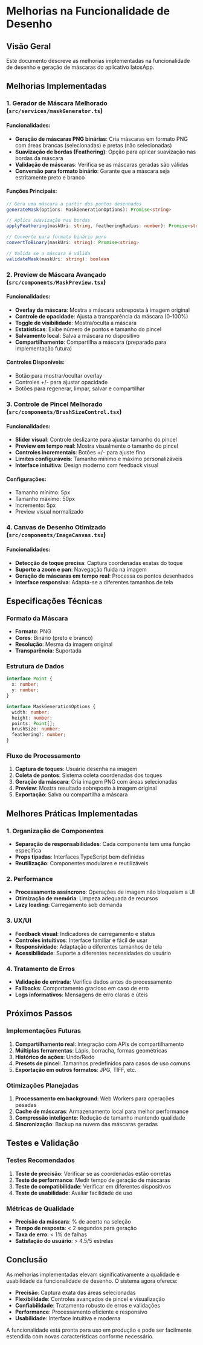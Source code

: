# Melhorias na Funcionalidade de Desenho

## Visão Geral

Este documento descreve as melhorias implementadas na funcionalidade de desenho e geração de máscaras do aplicativo IatosApp.

## Melhorias Implementadas

### 1. Gerador de Máscara Melhorado (`src/services/maskGenerator.ts`)

#### Funcionalidades:

- **Geração de máscaras PNG binárias**: Cria máscaras em formato PNG com áreas brancas (selecionadas) e pretas (não selecionadas)
- **Suavização de bordas (Feathering)**: Opção para aplicar suavização nas bordas da máscara
- **Validação de máscaras**: Verifica se as máscaras geradas são válidas
- **Conversão para formato binário**: Garante que a máscara seja estritamente preto e branco

#### Funções Principais:

```typescript
// Gera uma máscara a partir dos pontos desenhados
generateMask(options: MaskGenerationOptions): Promise<string>

// Aplica suavização nas bordas
applyFeathering(maskUri: string, featheringRadius: number): Promise<string>

// Converte para formato binário puro
convertToBinary(maskUri: string): Promise<string>

// Valida se a máscara é válida
validateMask(maskUri: string): boolean
```

### 2. Preview de Máscara Avançado (`src/components/MaskPreview.tsx`)

#### Funcionalidades:

- **Overlay da máscara**: Mostra a máscara sobreposta à imagem original
- **Controle de opacidade**: Ajusta a transparência da máscara (0-100%)
- **Toggle de visibilidade**: Mostra/oculta a máscara
- **Estatísticas**: Exibe número de pontos e tamanho do pincel
- **Salvamento local**: Salva a máscara no dispositivo
- **Compartilhamento**: Compartilha a máscara (preparado para implementação futura)

#### Controles Disponíveis:

- Botão para mostrar/ocultar overlay
- Controles +/- para ajustar opacidade
- Botões para regenerar, limpar, salvar e compartilhar

### 3. Controle de Pincel Melhorado (`src/components/BrushSizeControl.tsx`)

#### Funcionalidades:

- **Slider visual**: Controle deslizante para ajustar tamanho do pincel
- **Preview em tempo real**: Mostra visualmente o tamanho do pincel
- **Controles incrementais**: Botões +/- para ajuste fino
- **Limites configuráveis**: Tamanho mínimo e máximo personalizáveis
- **Interface intuitiva**: Design moderno com feedback visual

#### Configurações:

- Tamanho mínimo: 5px
- Tamanho máximo: 50px
- Incremento: 5px
- Preview visual normalizado

### 4. Canvas de Desenho Otimizado (`src/components/ImageCanvas.tsx`)

#### Funcionalidades:

- **Detecção de toque precisa**: Captura coordenadas exatas do toque
- **Suporte a zoom e pan**: Navegação fluida na imagem
- **Geração de máscaras em tempo real**: Processa os pontos desenhados
- **Interface responsiva**: Adapta-se a diferentes tamanhos de tela

## Especificações Técnicas

### Formato da Máscara

- **Formato**: PNG
- **Cores**: Binário (preto e branco)
- **Resolução**: Mesma da imagem original
- **Transparência**: Suportada

### Estrutura de Dados

```typescript
interface Point {
  x: number;
  y: number;
}

interface MaskGenerationOptions {
  width: number;
  height: number;
  points: Point[];
  brushSize: number;
  feathering?: number;
}
```

### Fluxo de Processamento

1. **Captura de toques**: Usuário desenha na imagem
2. **Coleta de pontos**: Sistema coleta coordenadas dos toques
3. **Geração da máscara**: Cria imagem PNG com áreas selecionadas
4. **Preview**: Mostra resultado sobreposto à imagem original
5. **Exportação**: Salva ou compartilha a máscara

## Melhores Práticas Implementadas

### 1. Organização de Componentes

- **Separação de responsabilidades**: Cada componente tem uma função específica
- **Props tipadas**: Interfaces TypeScript bem definidas
- **Reutilização**: Componentes modulares e reutilizáveis

### 2. Performance

- **Processamento assíncrono**: Operações de imagem não bloqueiam a UI
- **Otimização de memória**: Limpeza adequada de recursos
- **Lazy loading**: Carregamento sob demanda

### 3. UX/UI

- **Feedback visual**: Indicadores de carregamento e status
- **Controles intuitivos**: Interface familiar e fácil de usar
- **Responsividade**: Adaptação a diferentes tamanhos de tela
- **Acessibilidade**: Suporte a diferentes necessidades do usuário

### 4. Tratamento de Erros

- **Validação de entrada**: Verifica dados antes do processamento
- **Fallbacks**: Comportamento gracioso em caso de erro
- **Logs informativos**: Mensagens de erro claras e úteis

## Próximos Passos

### Implementações Futuras

1. **Compartilhamento real**: Integração com APIs de compartilhamento
2. **Múltiplas ferramentas**: Lápis, borracha, formas geométricas
3. **Histórico de ações**: Undo/Redo
4. **Presets de pincel**: Tamanhos predefinidos para casos de uso comuns
5. **Exportação em outros formatos**: JPG, TIFF, etc.

### Otimizações Planejadas

1. **Processamento em background**: Web Workers para operações pesadas
2. **Cache de máscaras**: Armazenamento local para melhor performance
3. **Compressão inteligente**: Redução de tamanho mantendo qualidade
4. **Sincronização**: Backup na nuvem das máscaras geradas

## Testes e Validação

### Testes Recomendados

1. **Teste de precisão**: Verificar se as coordenadas estão corretas
2. **Teste de performance**: Medir tempo de geração de máscaras
3. **Teste de compatibilidade**: Verificar em diferentes dispositivos
4. **Teste de usabilidade**: Avaliar facilidade de uso

### Métricas de Qualidade

- **Precisão da máscara**: % de acerto na seleção
- **Tempo de resposta**: < 2 segundos para geração
- **Taxa de erro**: < 1% de falhas
- **Satisfação do usuário**: > 4.5/5 estrelas

## Conclusão

As melhorias implementadas elevam significativamente a qualidade e usabilidade da funcionalidade de desenho. O sistema agora oferece:

- **Precisão**: Captura exata das áreas selecionadas
- **Flexibilidade**: Controles avançados de pincel e visualização
- **Confiabilidade**: Tratamento robusto de erros e validações
- **Performance**: Processamento eficiente e responsivo
- **Usabilidade**: Interface intuitiva e moderna

A funcionalidade está pronta para uso em produção e pode ser facilmente estendida com novas características conforme necessário.
